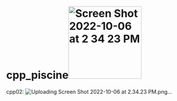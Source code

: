 # cpp_piscine<img width="194" alt="Screen Shot 2022-10-06 at 2 34 23 PM" src="https://user-images.githubusercontent.com/88348802/194327641-1f95760f-e9b6-43b5-bd96-2da23b2a0138.png">
cpp02:
![Uploading Screen Shot 2022-10-06 at 2.34.23 PM.png…]()
